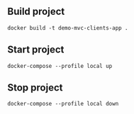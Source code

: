 
## Build project

    docker build -t demo-mvc-clients-app .

## Start project

    docker-compose --profile local up

## Stop project

    docker-compose --profile local down
